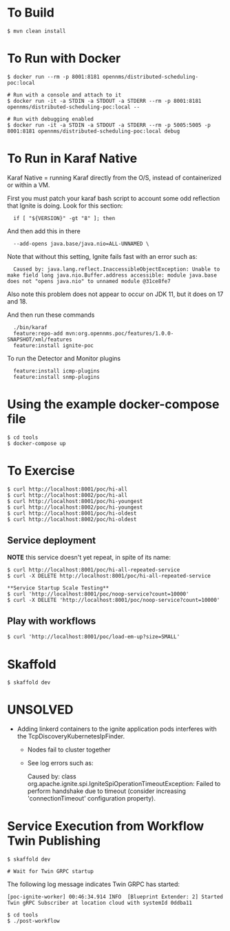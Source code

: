 # To Build

    $ mvn clean install

# To Run with Docker

    $ docker run --rm -p 8001:8181 opennms/distributed-scheduling-poc:local 

    # Run with a console and attach to it
    $ docker run -it -a STDIN -a STDOUT -a STDERR --rm -p 8001:8181 opennms/distributed-scheduling-poc:local --

    # Run with debugging enabled
    $ docker run -it -a STDIN -a STDOUT -a STDERR --rm -p 5005:5005 -p 8001:8181 opennms/distributed-scheduling-poc:local debug

# To Run in Karaf Native
Karaf Native = running Karaf directly from the O/S, instead of containerized or within a VM.

First you must patch your karaf bash script to account some odd reflection that Ignite is doing. Look for this section:

      if [ "${VERSION}" -gt "8" ]; then

And then add this in there

      --add-opens java.base/java.nio=ALL-UNNAMED \
     
Note that without this setting, Ignite fails fast with an error such as:

      Caused by: java.lang.reflect.InaccessibleObjectException: Unable to make field long java.nio.Buffer.address accessible: module java.base does not "opens java.nio" to unnamed module @31ce8fe7
    
Also note this problem does not appear to occur on JDK 11, but it does on 17 and 18.

And then run these commands

      ./bin/karaf
      feature:repo-add mvn:org.opennms.poc/features/1.0.0-SNAPSHOT/xml/features
      feature:install ignite-poc

To run the Detector and Monitor plugins

      feature:install icmp-plugins
      feature:install snmp-plugins

# Using the example docker-compose file

    $ cd tools
    $ docker-compose up

# To Exercise

    $ curl http://localhost:8001/poc/hi-all
    $ curl http://localhost:8002/poc/hi-all
    $ curl http://localhost:8001/poc/hi-youngest
    $ curl http://localhost:8002/poc/hi-youngest
    $ curl http://localhost:8001/poc/hi-oldest
    $ curl http://localhost:8002/poc/hi-oldest

## Service deployment

**NOTE** this service doesn't yet repeat, in spite of its name:

    $ curl http://localhost:8001/poc/hi-all-repeated-service
    $ curl -X DELETE http://localhost:8001/poc/hi-all-repeated-service

    **Service Startup Scale Testing**
    $ curl 'http://localhost:8001/poc/noop-service?count=10000'
    $ curl -X DELETE 'http://localhost:8001/poc/noop-service?count=10000'

## Play with workflows

    $ curl 'http://localhost:8001/poc/load-em-up?size=SMALL'

# Skaffold
 
    $ skaffold dev

# UNSOLVED

* Adding linkerd containers to the ignite application pods interferes with the TcpDiscoveryKubernetesIpFinder.
  * Nodes fail to cluster together
  * See log errors such as:

    Caused by: class org.apache.ignite.spi.IgniteSpiOperationTimeoutException: Failed to perform handshake due to timeout (consider increasing 'connectionTimeout' configuration property).

# Service Execution from Workflow Twin Publishing

    $ skaffold dev

    # Wait for Twin GRPC startup

The following log message indicates Twin GRPC has started:

    [poc-ignite-worker] 00:46:34.914 INFO  [Blueprint Extender: 2] Started Twin gRPC Subscriber at location cloud with systemId 0ddba11

    $ cd tools
    $ ./post-workflow
